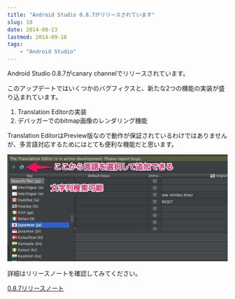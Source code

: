 ```yaml
---
title: "Android Studio 0.8.7がリリースされています"
slug: 18
date: 2014-08-23
lastmod: 2014-09-18
tags:
    - "Android Studio"
---
```


Android Studio 0.8.7がcanary channelでリリースされています。

このアップデートではいくつかのバグフィクスと、新たな2つの機能の実装が盛り込まれています。

<ol>
<li>Translation Editorの実装

</li>
<li>デバッガーでのbitmap画像のレンダリング機能

</li>
</ol>
Translation EditorはPreview版なので動作が保証されているわけではありませんが、多言語対応するためにはとても便利な機能だと思います。

![Translation Editor（Preview版）](Translations_Editor.jpg)

詳細はリリースノートを確認してみてください。

<a href="http://tools.android.com/recent/androidstudio087released">0.8.7リリースノート</a>


  
